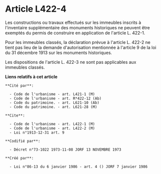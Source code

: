 # Article L422-4

Les constructions ou travaux effectués sur les immeubles inscrits à l'inventaire supplémentaire des monuments historiques ne
peuvent être exemptés du permis de construire en application de l'article L. 422-1.

Pour les immeubles classés, la déclaration prévue à l'article L. 422-2 ne tient pas lieu de la demande d'autorisation
mentionnée à l'article 9 de la loi du 31 décembre 1913 sur les monuments historiques.

Les dispositions de l'article L. 422-3 ne sont pas applicables aux immeubles classés.

**Liens relatifs à cet article**

	**Cité par**:

	  - Code de l'urbanisme - art. L421-1 (M)
	  - Code de l'urbanisme - art. R*422-12 (Ab)
	  - Code du patrimoine. - art. L621-10 (Ab)
	  - Code du patrimoine. - art. L621-28 (M)

	**Cite**:

	  - Code de l'urbanisme - art. L422-1 (M)
	  - Code de l'urbanisme - art. L422-2 (M)
	  - Loi n°1913-12-31 art. 9

	**Codifié par**:

	  - Décret n°73-1022 1973-11-08 JORF 13 NOVEMBRE 1973

	**Créé par**:

	  - Loi n°86-13 du 6 janvier 1986 - art. 4 () JORF 7 janvier 1986
